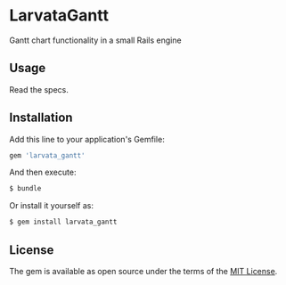 # LarvataGantt
Gantt chart functionality in a small Rails engine

## Usage
Read the specs.

## Installation
Add this line to your application's Gemfile:

```ruby
gem 'larvata_gantt'
```

And then execute:
```bash
$ bundle
```

Or install it yourself as:
```bash
$ gem install larvata_gantt
```

## License
The gem is available as open source under the terms of the [MIT License](https://opensource.org/licenses/MIT).
